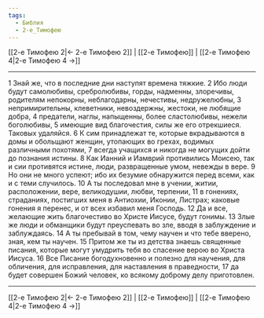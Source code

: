 ```yaml
---
tags:
  - Библия
  - 2-е_Тимофею
---
```

[[2-е Тимофею 2|← 2-е Тимофею 2]] | [[2-е Тимофею]] | [[2-е Тимофею 4|2-е Тимофею 4 →]]

---
1 Знай же, что в последние дни наступят времена тяжкие.
2 Ибо люди будут самолюбивы, сребролюбивы, горды, надменны, злоречивы, родителям непокорны, неблагодарны, нечестивы, недружелюбны,
3 непримирительны, клеветники, невоздержны, жестоки, не любящие добра,
4 предатели, наглы, напыщенны, более сластолюбивы, нежели боголюбивы,
5 имеющие вид благочестия, силы же его отрекшиеся. Таковых удаляйся.
6 К сим принадлежат те, которые вкрадываются в домы и обольщают женщин, утопающих во грехах, водимых различными похотями,
7 всегда учащихся и никогда не могущих дойти до познания истины.
8 Как Ианний и Иамврий противились Моисею, так и сии противятся истине, люди, развращенные умом, невежды в вере.
9 Но они не много успеют; ибо их безумие обнаружится перед всеми, как и с теми случилось.
10 А ты последовал мне в учении, житии, расположении, вере, великодушии, любви, терпении,
11 в гонениях, страданиях, постигших меня в Антиохии, Иконии, Листрах; каковые гонения я перенес, и от всех избавил меня Господь.
12 Да и все, желающие жить благочестиво во Христе Иисусе, будут гонимы.
13 Злые же люди и обманщики будут преуспевать во зле, вводя в заблуждение и заблуждаясь.
14 А ты пребывай в том, чему научен и что тебе вверено, зная, кем ты научен.
15 Притом же ты из детства знаешь священные писания, которые могут умудрить тебя во спасение верою во Христа Иисуса.
16 Все Писание богодухновенно и полезно для научения, для обличения, для исправления, для наставления в праведности,
17 да будет совершен Божий человек, ко всякому доброму делу приготовлен.

---
[[2-е Тимофею 2|← 2-е Тимофею 2]] | [[2-е Тимофею]] | [[2-е Тимофею 4|2-е Тимофею 4 →]]